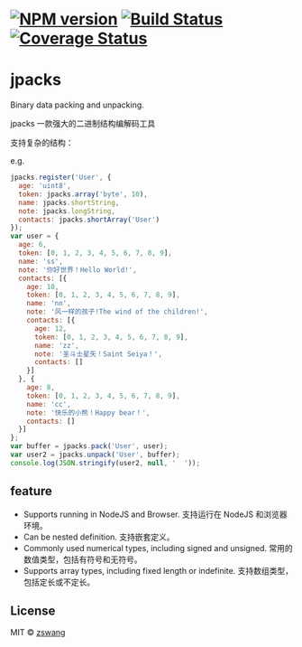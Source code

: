 # [![NPM version][npm-image]][npm-url] [![Build Status][travis-image]][travis-url] [![Coverage Status][coverage-image]][coverage-url]

# jpacks

Binary data packing and unpacking.

jpacks 一款强大的二进制结构编解码工具

支持复杂的结构：

e.g.

```js
jpacks.register('User', {
  age: 'uint8',
  token: jpacks.array('byte', 10),
  name: jpacks.shortString,
  note: jpacks.longString,
  contacts: jpacks.shortArray('User')
});
var user = {
  age: 6,
  token: [0, 1, 2, 3, 4, 5, 6, 7, 8, 9],
  name: 'ss',
  note: '你好世界！Hello World!',
  contacts: [{
    age: 10,
    token: [0, 1, 2, 3, 4, 5, 6, 7, 8, 9],
    name: 'nn',
    note: '风一样的孩子!The wind of the children!',
    contacts: [{
      age: 12,
      token: [0, 1, 2, 3, 4, 5, 6, 7, 8, 9],
      name: 'zz',
      note: '圣斗士星矢！Saint Seiya！',
      contacts: []
    }]
  }, {
    age: 8,
    token: [0, 1, 2, 3, 4, 5, 6, 7, 8, 9],
    name: 'cc',
    note: '快乐的小熊！Happy bear！',
    contacts: []
  }]
};
var buffer = jpacks.pack('User', user);
var user2 = jpacks.unpack('User', buffer);
console.log(JSON.stringify(user2, null, '  '));
```

## feature

+ Supports running in NodeJS and Browser. 支持运行在 NodeJS 和浏览器环境。
+ Can be nested definition. 支持嵌套定义。
+ Commonly used numerical types, including signed and unsigned. 常用的数值类型，包括有符号和无符号。
+ Supports array types, including fixed length or indefinite. 支持数组类型，包括定长或不定长。

## License

MIT © [zswang](http://weibo.com/zswang)

[npm-url]: https://npmjs.org/package/jpacks
[npm-image]: https://badge.fury.io/js/jpacks.svg
[travis-url]: https://travis-ci.org/zswang/jpacks
[travis-image]: https://travis-ci.org/zswang/jpacks.svg?branch=master
[coverage-url]: https://coveralls.io/github/zswang/jpacks?branch=master
[coverage-image]: https://coveralls.io/repos/zswang/jpacks/badge.svg?branch=master&service=github
